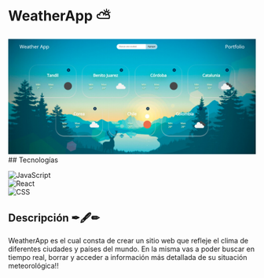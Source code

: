 # WeatherApp ⛅

<img src='./weatherApp.png'/>
## Tecnologías

![JavaScript](https://img.shields.io/badge/-JavaScript-333333?style=flat&logo=javascript) <br>
![React](https://img.shields.io/badge/-React-333333?style=flat&logo=react)<br>
![CSS](https://img.shields.io/badge/-CSS-333333?style=flat&logo=CSS3&logoColor=1572B6)
  

## Descripción ✒🖋✏

WeatherApp es el cual consta de crear un sitio web que refleje el clima
de diferentes ciudades y países del mundo.
En la misma vas a poder buscar en tiempo real, borrar y acceder a información más detallada de su
situación meteorológica!!
